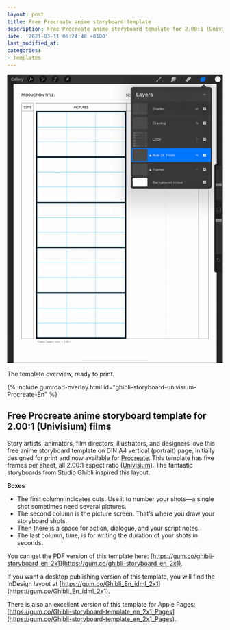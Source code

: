 ```yaml
---
layout: post
title: Free Procreate anime storyboard template 
description: Free Procreate anime storyboard template for 2.00:1 (Univisium) films, ready to use.
date: '2021-03-11 06:24:48 +0100'
last_modified_at:
categories:
- Templates
---
```

<a href="https://gum.co/ghibli-storyboard-univisium-Procreate-En" class="no-underline pv2 grow db"><img class="w-100" src="/images/Film-Storyboards.com_anime-storyboard-template_2.00x1_A4_vertical_rule-of-thirds.png"></a>
<figcaption>The template overview, ready to print.</figcaption>

{% include gumroad-overlay.html id="ghibli-storyboard-univisium-Procreate-En" %}

## Free Procreate anime storyboard template for 2.00:1 (Univisium) films
Story artists, animators, film directors, illustrators, and designers love this free anime storyboard template on DIN A4 vertical (portrait) page, initially designed for print and now available for [Procreate](https://procreate.art). This template has five frames per sheet, all 2.00:1 aspect ratio ([Univisium](https://en.wikipedia.org/wiki/Univisium)). The fantastic storyboards from Studio Ghibli inspired this layout.

**Boxes**

- The first column indicates cuts. Use it to number your shots—a single shot sometimes need several pictures.
- The second column is the picture screen. That’s where you draw your storyboard shots.
- Then there is a space for action, dialogue, and your script notes.
- The last column, time, is for writing the duration of your shots in seconds.

You can get the PDF version of this template here: [https://gum.co/ghibli-storyboard_en_2x1](https://gum.co/ghibli-storyboard_en_2x1).

If you want a desktop publishing version of this template, you will find the InDesign layout at [https://gum.co/Ghibli_En_idml_2x1](https://gum.co/Ghibli_En_idml_2x1).

There is also an excellent version of this template for Apple Pages: [https://gum.co/Ghibli-storyboard-template_en_2x1_Pages](https://gum.co/Ghibli-storyboard-template_en_2x1_Pages).